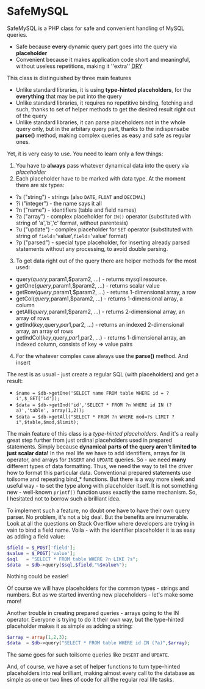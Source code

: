 SafeMySQL
=========

SafeMySQL is a PHP class for safe and convenient handling of MySQL queries.
- Safe because <b>every</b> dynamic query part goes into the query via <b>placeholder</b>
- Convenient because it makes application code short and meaningful, without useless repetitions, making it ''extra'' <abbr title="Don't Repeat Yourself">DRY</abbr>

This class is distinguished by three main features
- Unlike standard libraries, it is using **type-hinted placeholders**, for the **everything** that may be put into the query
- Unlike standard libraries, it requires no repetitive binding, fetching and such,
thanks to set of helper methods to get the desired result right out of the query
- Unlike standard libraries, it can parse placeholders not in the whole query only, but in the arbitary query part, 
thanks to the indispensabe **parse()** method, making complex queries as easy and safe as regular ones.

Yet, it is very easy to use. You need to learn only a few things:

1. You have to **always** pass whatever dynamical data into the query via *placeholder*
2. Each placeholder have to be marked with data type. At the moment there are six types:
 * ?s ("string")  - strings (also ```DATE```, ```FLOAT``` and ```DECIMAL```)
 * ?i ("integer") - the name says it all 
 * ?n ("name")    - identifiers (table and field names) 
 * ?a ("array")   - complex placeholder for ```IN()``` operator  (substituted with string of 'a','b','c' format, without parentesis)
 * ?u ("update")  - complex placeholder for ```SET``` operator (substituted with string of `field`='value',`field`='value' format)
 * ?p ("parsed")  - special type placeholder, for inserting already parsed statements without any processing, to avoid double parsing.
3. To get data right out of the query there are helper methods for the most used:
 * query($query,$param1,$param2, ...) - returns mysqli resource.
 * getOne($query,$param1,$param2, ...) - returns scalar value
 * getRow($query,$param1,$param2, ...) - returns 1-dimensional array, a row
 * getCol($query,$param1,$param2, ...) - returns 1-dimensional array, a column
 * getAll($query,$param1,$param2, ...) - returns 2-dimensional array, an array of rows
 * getInd($key,$query,$par1,$par2, ...) - returns an indexed 2-dimensional array, an array of rows
 * getIndCol($key,$query,$par1,$par2, ...) - returns 1-dimensional array, an indexed column, consists of key => value pairs
4. For the whatever complex case always use the **parse()** method. And insert 

The rest is as usual - just create a regular SQL (with placeholders) and get a result:

* ```$name = $db->getOne('SELECT name FROM table WHERE id = ?i',$_GET['id']);```
* ```$data = $db->getInd('id','SELECT * FROM ?n WHERE id IN (?a)','table', array(1,2));```
* ```$data = $db->getAll("SELECT * FROM ?n WHERE mod=?s LIMIT ?i",$table,$mod,$limit);```

The main feature of this class is a <i>type-hinted placeholders</i>. 
And it's a really great step further from just ordinal placeholders used in prepared statements. 
Simply because <b>dynamical parts of the query aren't limited to just scalar data!</b>
In the real life we have to add identifiers, arrays for ```IN``` operator, and arrays for ```INSERT``` and ```UPDATE``` queries.
So - we need <b>many</b> different types of data formatting. Thus, we need the way to tell the driver how to format this particular data. 
Conventional prepared statements use toilsome and repeating bind_* functions. 
But there is a way more sleek and useful way - to set the type along with placeholder itself. It is not something new - well-known ```printf()``` function uses exactly the same mechanism. So, I hesitated not to borrow such a brilliant idea.

To implement such a feature, no doubt one have to have their own query parser. No problem, it's not a big deal. But the benefits are innumerable. 
Look at all the questions on Stack Overflow where developers are trying in vain to bind a field name.
Voila - with the identifier placeholder it is as easy as adding a field value:

```php
$field = $_POST['field'];
$value = $_POST['value'];
$sql   = "SELECT * FROM table WHERE ?n LIKE ?s";
$data  = $db->query($sql,$field,"%$value%");
```

Nothing could be easier!

Of course we will have placeholders for the common types - strings and numbers.
But as we started inventing new placeholders - let's make some more!

Another trouble in creating prepared queries - arrays going to the IN operator. Everyone is trying to do it their own way, but the type-hinted placeholder makes it as simple as adding a string:

```php
$array = array(1,2,3);
$data  = $db->query("SELECT * FROM table WHERE id IN (?a)",$array);
```

The same goes for such toilsome queries like ```INSERT``` and ```UPDATE```.

And, of course, we have a set of helper functions to turn type-hinted placeholders into real brilliant, making almost every call to the database as simple as one or two lines of code for all the regular real life tasks.
